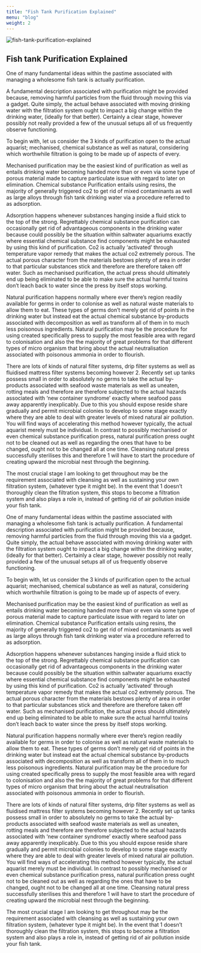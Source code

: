 ```yaml
---
title: "Fish Tank Purification Explained"
menu: "blog"
weight: 2
---
```


![fish-tank-purification-explained](https://images.unsplash.com/photo-1543332143-4e8c27e3256f?ixlib=rb-1.2.1&ixid=MXwxMjA3fDB8MHxwaG90by1wYWdlfHx8fGVufDB8fHw%3D&auto=format&fit=crop&w=1347&q=80)

## Fish tank Purification Explained

One of many fundamental ideas within the pastime associated with managing a wholesome fish tank is actually purification.

A fundamental description associated with purification might be provided because, removing harmful particles from the fluid through moving this via a gadget. Quite simply, the actual behave associated with moving drinking water with the filtration system ought to impact a big change within the drinking water, (ideally for that better). Certainly a clear stage, however possibly not really provided a few of the unusual setups all of us frequently observe functioning.

To begin with, let us consider the 3 kinds of purification open to the actual aquarist; mechanised, chemical substance as well as natural, considering which worthwhile filtration is going to be made up of aspects of every.

Mechanised purification may be the easiest kind of purification as well as entails drinking water becoming handed more than or even via some type of porous material made to capture particulate issue with regard to later on elimination.
Chemical substance Purification entails using resins, the majority of generally triggered co2 to get rid of mixed contaminants as well as large alloys through fish tank drinking water via a procedure referred to as adsorption.

Adsorption happens whenever substances hanging inside a fluid stick to the top of the strong. Regrettably chemical substance purification can occasionally get rid of advantageous components in the drinking water because could possibly be the situation within saltwater aquariums exactly where essential chemical substance find components might be exhausted by using this kind of purification. Co2 is actually ‘activated’ through temperature vapor remedy that makes the actual co2 extremely porous. The actual porous character from the materials bestows plenty of area in order to that particular substances stick and therefore are therefore taken off water. Such as mechanised purification, the actual press should ultimately end up being eliminated to be able to make sure the actual harmful toxins don’t leach back to water since the press by itself stops working.

Natural purification happens normally where ever there’s region readily available for germs in order to colonise as well as natural waste materials to allow them to eat. These types of germs don’t merely get rid of points in the drinking water but instead eat the actual chemical substance by-products associated with decomposition as well as transform all of them in to much less poisonous ingredients. Natural purification may be the procedure for using created specifically press to supply the most feasible area with regard to colonisation and also the the majority of great problems for that different types of micro organism that bring about the actual neutralisation associated with poisonous ammonia in order to flourish.

There are lots of kinds of natural filter systems, drip filter systems as well as fluidised mattress filter systems becoming however 2. Recently set up tanks possess small in order to absolutely no germs to take the actual by-products associated with seafood waste materials as well as uneaten, rotting meals and therefore are therefore subjected to the actual hazards associated with ‘new container syndrome’ exactly where seafood pass away apparently inexplicably. Due to this you should expose reside share gradually and permit microbial colonies to develop to some stage exactly where they are able to deal with greater levels of mixed natural air pollution. You will find ways of accelerating this method however typically, the actual aquarist merely must be individual. In contrast to possibly mechanised or even chemical substance purification press, natural purification press ought not to be cleaned out as well as regarding the ones that have to be changed, ought not to be changed all at one time. Cleansing natural press successfully sterilises this and therefore 1 will have to start the procedure of creating upward the microbial nest through the beginning.

The most crucial stage I am looking to get throughout may be the requirement associated with cleansing as well as sustaining your own filtration system, (whatever type it might be). In the event that 1 doesn’t thoroughly clean the filtration system, this stops to become a filtration system and also plays a role in, instead of getting rid of air pollution inside your fish tank.

One of many fundamental ideas within the pastime associated with managing a wholesome fish tank is actually purification.
A fundamental description associated with purification might be provided because, removing harmful particles from the fluid through moving this via a gadget. Quite simply, the actual behave associated with moving drinking water with the filtration system ought to impact a big change within the drinking water, (ideally for that better). Certainly a clear stage, however possibly not really provided a few of the unusual setups all of us frequently observe functioning.

To begin with, let us consider the 3 kinds of purification open to the actual aquarist; mechanised, chemical substance as well as natural, considering which worthwhile filtration is going to be made up of aspects of every.

Mechanised purification may be the easiest kind of purification as well as entails drinking water becoming handed more than or even via some type of porous material made to capture particulate issue with regard to later on elimination.
Chemical substance Purification entails using resins, the majority of generally triggered co2 to get rid of mixed contaminants as well as large alloys through fish tank drinking water via a procedure referred to as adsorption.

Adsorption happens whenever substances hanging inside a fluid stick to the top of the strong. Regrettably chemical substance purification can occasionally get rid of advantageous components in the drinking water because could possibly be the situation within saltwater aquariums exactly where essential chemical substance find components might be exhausted by using this kind of purification. Co2 is actually ‘activated’ through temperature vapor remedy that makes the actual co2 extremely porous. The actual porous character from the materials bestows plenty of area in order to that particular substances stick and therefore are therefore taken off water. Such as mechanised purification, the actual press should ultimately end up being eliminated to be able to make sure the actual harmful toxins don’t leach back to water since the press by itself stops working.

Natural purification happens normally where ever there’s region readily available for germs in order to colonise as well as natural waste materials to allow them to eat. These types of germs don’t merely get rid of points in the drinking water but instead eat the actual chemical substance by-products associated with decomposition as well as transform all of them in to much less poisonous ingredients. Natural purification may be the procedure for using created specifically press to supply the most feasible area with regard to colonisation and also the the majority of great problems for that different types of micro organism that bring about the actual neutralisation associated with poisonous ammonia in order to flourish.

There are lots of kinds of natural filter systems, drip filter systems as well as fluidised mattress filter systems becoming however 2. Recently set up tanks possess small in order to absolutely no germs to take the actual by-products associated with seafood waste materials as well as uneaten, rotting meals and therefore are therefore subjected to the actual hazards associated with ‘new container syndrome’ exactly where seafood pass away apparently inexplicably. Due to this you should expose reside share gradually and permit microbial colonies to develop to some stage exactly where they are able to deal with greater levels of mixed natural air pollution. You will find ways of accelerating this method however typically, the actual aquarist merely must be individual. In contrast to possibly mechanised or even chemical substance purification press, natural purification press ought not to be cleaned out as well as regarding the ones that have to be changed, ought not to be changed all at one time. Cleansing natural press successfully sterilises this and therefore 1 will have to start the procedure of creating upward the microbial nest through the beginning.

The most crucial stage I am looking to get throughout may be the requirement associated with cleansing as well as sustaining your own filtration system, (whatever type it might be). In the event that 1 doesn’t thoroughly clean the filtration system, this stops to become a filtration system and also plays a role in, instead of getting rid of air pollution inside your fish tank.
